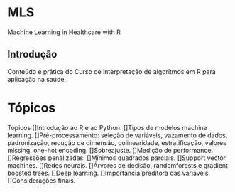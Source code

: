 # MLS
Machine Learning in Healthcare with R

## Introdução
Conteúdo e prática do Curso de interpretação de algorítmos em R para aplicação na saúde.

# Tópicos
Tópicos 
[]Introdução ao R e ao Python.
[]Tipos de modelos machine learning.
[]Pré-processamento: seleção de variáveis, vazamento de dados, padronização, redução de dimensão, colinearidade, estratificação, valores missing, one-hot encoding.
[]Sobreajuste.
[]Medição de performance.
[]Regressões penalizadas.
[]Mínimos quadrados parciais.
[]Support vector machines.
[]Redes neurais.
[]Árvores de decisão, randomforests e gradient boosted trees.
[]Deep learning.
[]Importância preditora das variáveis.
[]Considerações finais. 

